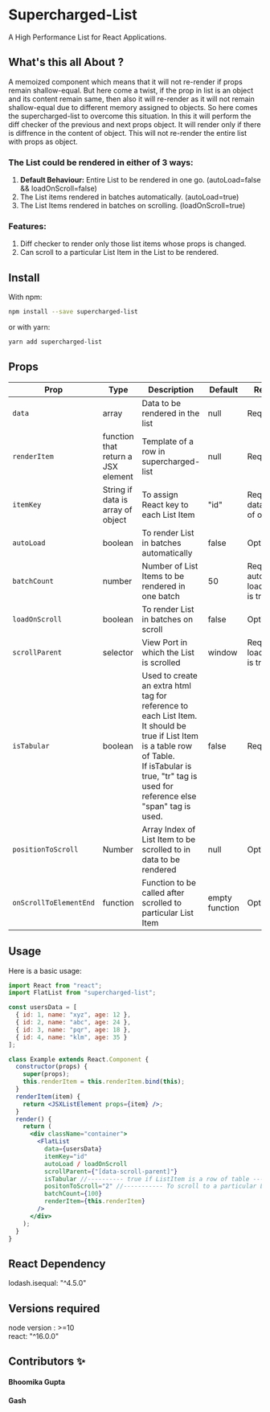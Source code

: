 # Supercharged-List

A High Performance List for React Applications.

## What's this all About ?

A memoized component which means that it will not re-render if props remain shallow-equal. But here come a twist, if the prop in list is an object and its content remain same, then also it will re-render as it will not remain shallow-equal due to different memory assigned to objects. So here comes the supercharged-list to overcome this situation. In this it will perform the diff checker of the previous and next props object. It will render only if there is diffrence in the content of object. This will not re-render the entire list with props as object.

### The List could be rendered in either of 3 ways:

1. <b>Default Behaviour:</b> Entire List to be rendered in one go. (autoLoad=false && loadOnScroll=false) 
2. The List items rendered in batches automatically. (autoLoad=true)
3. The List Items rendered in batches on scrolling. (loadOnScroll=true)

### Features:

1. Diff checker to render only those list items whose props is changed.
2. Can scroll to a particular List Item in the List to be rendered.

## Install

With npm:
```bash
npm install --save supercharged-list
```

or with yarn:
```bash
yarn add supercharged-list
```

## Props

| Prop | Type | Description | Default | Required |
| --- | --- | --- | --- | --- |
| `data` | array | Data to be rendered in the list | null | Required |
| `renderItem` | function that return a JSX element | Template of a row in supercharged-list | null | Required |
| `itemKey` | String if data is array of object | To assign React key to each List Item | "id" | Required if data is array of object |
| `autoLoad` | boolean | To render List in batches automatically | false | Optional |
| `batchCount` | number | Number of List Items to be rendered in one batch | 50 | Required if autoLoad or loadOnScroll is true |
| `loadOnScroll` | boolean | To render List in batches on scroll | false | Optional |
| `scrollParent` | selector | View Port in which the List is scrolled | window | Required if loadOnScroll is true |
| `isTabular` | boolean | Used to create an extra html tag for reference to each List Item.<br> It should be true if List Item is a table row of Table.<br> If isTabular is true, "tr" tag is used for reference else "span" tag is used. | false | Required |
| `positionToScroll` | Number | Array Index of List Item to be scrolled to in data to be rendered | null | Optional |
| `onScrollToElementEnd` | function | Function to be called after scrolled to particular List Item | empty function | Optional |

## Usage

Here is a basic usage:

```jsx
import React from "react";
import FlatList from "supercharged-list";

const usersData = [
  { id: 1, name: "xyz", age: 12 },
  { id: 2, name: "abc", age: 24 },
  { id: 3, name: "pqr", age: 18 },
  { id: 4, name: "klm", age: 35 }
];

class Example extends React.Component {
  constructor(props) {
    super(props);
    this.renderItem = this.renderItem.bind(this);
  }
  renderItem(item) {
    return <JSXListElement props={item} />;
  }
  render() {
    return (
      <div className="container">
        <FlatList
          data={usersData}
          itemKey="id"
          autoLoad / loadOnScroll
          scrollParent={"[data-scroll-parent]"}
          isTabular //---------- true if ListItem is a row of table ---------------//
          positonToScroll="2" //----------- To scroll to a particular List Item index -------//
          batchCount={100}
          renderItem={this.renderItem}
        />
      </div>
    );
  }
}
```

## React Dependency
lodash.isequal: "^4.5.0"

## Versions required
node version : >=10 <br/>
react: "^16.0.0"
 

## Contributors ✨
#### Bhoomika Gupta
#### Gash
